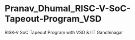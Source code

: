 # Pranav_Dhumal_RISC-V-SoC-Tapeout-Program_VSD
RISK-V SoC Tapeout Program with VSD &amp; IIT Gandhinagar
